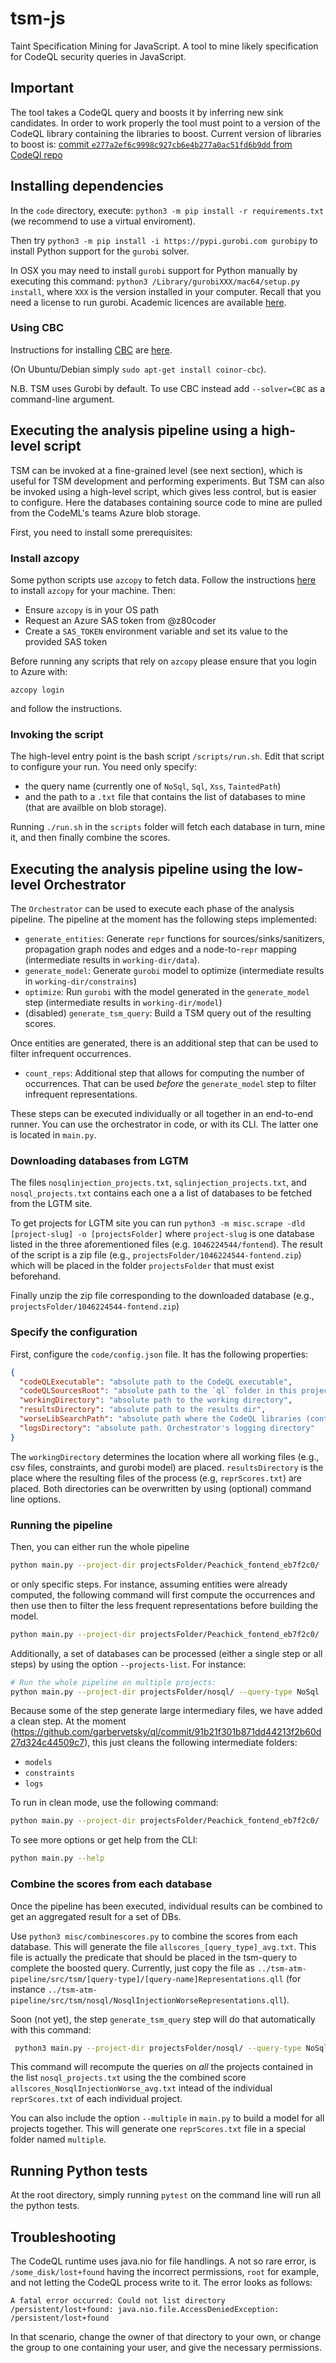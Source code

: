 # tsm-js
Taint Specification Mining for JavaScript. A tool to mine likely specification for CodeQL security queries in JavaScript.

## Important

The tool takes a CodeQL query and boosts it by inferring new sink candidates.
In order to work properly the tool must point to a version of the CodeQL library containing the libraries to boost.
Current version of libraries to boost is: [commit `e277a2ef6c9998c927cb6e4b277a0ac51fd6b9dd` from CodeQl repo](https://github.com/github/codeql/commit/e277a2ef6c9998c927cb6e4b277a0ac51fd6b9dd)

## Installing dependencies

In the `code` directory, execute: `python3 -m pip install -r requirements.txt` (we recommend to use a virtual enviroment).

Then try `python3 -m pip install -i https://pypi.gurobi.com gurobipy` to install Python support for the `gurobi` solver.

In OSX you may need to install `gurobi` support for Python manually by executing this command: `python3 /Library/gurobiXXX/mac64/setup.py install`, where `XXX` is the version installed in your computer. Recall that you need a license to run gurobi. Academic licences are available [here](https://www.gurobi.com/academia/academic-program-and-licenses/).

### Using CBC

Instructions for installing [CBC](https://github.com/coin-or/Cbc) are [here](https://github.com/coin-or/Cbc#download).

(On Ubuntu/Debian simply `sudo apt-get install coinor-cbc`).

N.B. TSM uses Gurobi by default. To use CBC instead add `--solver=CBC` as a command-line argument.

## Executing the analysis pipeline using a high-level script

TSM can be invoked at a fine-grained level (see next section), which is useful for TSM development and performing experiments. 
But TSM can also be invoked using a high-level script, which gives less control, but is easier to configure. Here the databases
containing source code to mine are pulled from the CodeML's teams Azure blob storage.

First, you need to install some prerequisites:

### Install azcopy

Some python scripts use `azcopy` to fetch data. Follow the instructions [here](https://docs.microsoft.com/en-us/azure/storage/common/storage-use-azcopy-v10) to install `azcopy` for your machine. Then:

- Ensure `azcopy` is in your OS path
- Request an Azure SAS token from @z80coder
- Create a `SAS_TOKEN` environment variable and set its value to the provided SAS token

Before running any scripts that rely on `azcopy` please ensure that you login to Azure with:
```
azcopy login
```
and follow the instructions.

### Invoking the script

The high-level entry point is the bash script `/scripts/run.sh`. Edit that script to configure your run. You need only specify:
- the query name (currently one of `NoSql`, `Sql`, `Xss`, `TaintedPath`)
- and the path to a `.txt` file that contains the list of databases to mine (that are availble on blob storage).

Running `./run.sh` in the `scripts` folder will fetch each database in turn, mine it, and then finally combine the scores.

## Executing the analysis pipeline using the low-level Orchestrator

The `Orchestrator` can be used to execute each phase of the analysis pipeline.
The pipeline at the moment has the following steps implemented:

- `generate_entities`: Generate `repr` functions for sources/sinks/sanitizers, propagation graph nodes and edges and a node-to-`repr` mapping  (intermediate results in `working-dir/data`).
- `generate_model`: Generate `gurobi` model to optimize (intermediate results in `working-dir/constrains`)
- `optimize`: Run `gurobi` with the model generated in the `generate_model` step (intermediate results in `working-dir/model`)
-  (disabled)  `generate_tsm_query`: Build a TSM query out of the resulting scores.

Once entities are generated, there is an additional step that can be used to filter infrequent occurrences.

- `count_reps`: Additional step that allows for computing the number of occurrences. That can be used *before* the `generate_model` step to filter infrequent representations.

These steps can be executed individually or all together in an end-to-end runner. You can use the orchestrator in code, or with its CLI. The latter one is located in `main.py`.

### Downloading databases from LGTM

The files `nosqlinjection_projects.txt`, `sqlinjection_projects.txt`, and `nosql_projects.txt` contains each one a a list of databases to be fetched from the LGTM site.

To get projects for LGTM site you can run `python3 -m misc.scrape -dld [project-slug] -o [projectsFolder]` where `project-slug` is one database listed in the three aforementioned files (e.g. `1046224544/fontend`). The result of the script is a zip file (e.g., `projectsFolder/1046224544-fontend.zip`) which will be placed in the folder `projectsFolder` that must exist beforehand.

Finally unzip the zip file corresponding to the downloaded database (e.g., `projectsFolder/1046224544-fontend.zip`)

### Specify the configuration

First, configure the `code/config.json` file. It has the following properties:

```json
{
  "codeQLExecutable": "absolute path to the CodeQL executable",
  "codeQLSourcesRoot": "absolute path to the `ql` folder in this project",
  "workingDirectory": "absolute path to the working directory",
  "resultsDirectory": "absolute path to the results dir",
  "worseLibSearchPath": "absolute path where the CodeQL libraries (containing the worse version) resides",
  "logsDirectory": "absolute path. Orchestrator's logging directory"
}
```

The `workingDirectory` determines the location where all working files (e.g., csv files, constraints, and gurobi model) are placed.
`resultsDirectory` is the place where the resulting files of the process (e.g, `reprScores.txt`)
are placed. Both directories can be overwritten by using (optional) command line options.

### Running the pipeline

Then, you can either run the whole pipeline

```bash
python main.py --project-dir projectsFolder/Peachick_fontend_eb7f2c0/ --query-type NoSql --query-name NosqlInjectionWorse --results-dir /results/nosql --working-dir /wrk/nosql --steps=generate_entities,generate_model,optimize run
```

or only specific steps. For instance, assuming entities were already computed, the following command will first compute the occurrences and then use then to filter the less frequent representations before building the model.

```bash
python main.py --project-dir projectsFolder/Peachick_fontend_eb7f2c0/ -query-type NoSql --query-name NosqlInjectionWorse --steps=count_reps,generate_model,optimize run
```

Additionally, a set of databases can be processed (either a single step or all steps) by using the option `--projects-list`. For instance:

```bash
# Run the whole pipeline on multiple projects:
python main.py --project-dir projectsFolder/nosql/ --query-type NoSql --query-name NosqlInjectionWorse --results-dir /results/nosql --working-dir /wrk/nosql --project-list nosql_projects.txt generate_model,optimize run
```

Because some of the step generate large intermediary files, we have added a clean step. At the moment (https://github.com/garbervetsky/ql/commit/91b21f301b871dd44213f2b60d27d324c44509c7), this just cleans the following intermediate folders:
- `models`
- `constraints`
- `logs`

To run in clean mode, use the following command:

```bash
python main.py --project-dir projectsFolder/Peachick_fontend_eb7f2c0/ --query-type NoSql --query-name NosqlInjectionWorse clean
```

To see more options or get help from the CLI:

```bash
python main.py --help
```

### Combine the scores from each database

Once the pipeline has been executed, individual results can be combined to get an aggregated result for a set of DBs.

Use `python3 misc/combinescores.py` to combine the scores from each database.
This will generate the file `allscores_[query_type]_avg.txt`.  This file is actually the predicate that should be placed in the tsm-query to complete the boosted query.
Currently, just copy the file as `../tsm-atm-pipeline/src/tsm/[query-type]/[query-name]Representations.qll` (for instance `../tsm-atm-pipeline/src/tsm/nosql/NosqlInjectionWorseRepresentations.qll`).

Soon (not yet), the step `generate_tsm_query` step will do that automatically with this command:

```bash
 python3 main.py --project-dir projectsFolder/nosql/ --query-type NoSql --query-name NosqlInjectionWorse --results-dir /results/nosql --working-dir /wrk/nosql --project-list nosql_projects.txt  --single-step generate_tsm_query --scores-file allscores_NosqlInjectionWorse_avg.txt
 ```

This command will recompute the queries on *all* the projects contained in the list `nosql_projects.txt` using the the combined score `allscores_NosqlInjectionWorse_avg.txt` intead of the individual `reprScores.txt` of each individual project.

You can also include the option `--multiple` in `main.py` to build a model for all projects together. This will generate one `reprScores.txt` file in a special folder named `multiple`.

## Running Python tests

At the root directory, simply running `pytest` on the command line will run all the python tests.

## Troubleshooting

The CodeQL runtime uses java.nio for file handlings. A not so rare error, is `/some_disk/lost+found` having the incorrect permissions, `root` for example, and not letting the CodeQL process write to it. The error looks as follows:

```
A fatal error occurred: Could not list directory /persistent/lost+found: java.nio.file.AccessDeniedException: /persistent/lost+found
```

In that scenario, change the owner of that directory to your own, or change the group to one containing your user, and give the necessary permissions.

